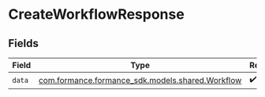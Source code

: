 # CreateWorkflowResponse


## Fields

| Field                                                                               | Type                                                                                | Required                                                                            | Description                                                                         |
| ----------------------------------------------------------------------------------- | ----------------------------------------------------------------------------------- | ----------------------------------------------------------------------------------- | ----------------------------------------------------------------------------------- |
| `data`                                                                              | [com.formance.formance_sdk.models.shared.Workflow](../../models/shared/Workflow.md) | :heavy_check_mark:                                                                  | N/A                                                                                 |